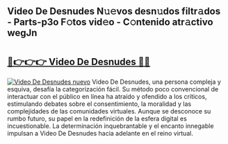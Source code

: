 ## Video De Desnudes N𝚞𝚎vos desn𝚞dos filtr𝚊dos - Parts-p3o F𝚘tos vid𝚎o - C𝚘ntenido atr𝚊ctivo wegJn

# <h2><a href="http://mb5cubj.tromn.icu/?c=Video+De+Desnudes">🔗👉👉👉 Video De Desnudes 🔗🔗</a></h2>

[![Video De Desnudes nuevo](https://i.imgur.com/pEAQMta.gif)](http://mb5cubj.tromn.icu/?c=Video+De+Desnudes)
Video De Desnudes, una persona compleja y esquiva, desafía la categorización fácil. Su método poco convencional de interactuar con el público en línea ha atraído y ofendido a los críticos, estimulando debates sobre el consentimiento, la moralidad y las complejidades de las comunidades virtuales. Aunque se desconoce su rumbo futuro, su papel en la redefinición de la esfera digital es incuestionable. La determinación inquebrantable y el encanto innegable impulsan a Video De Desnudes hacia adelante en el reino virtual.
